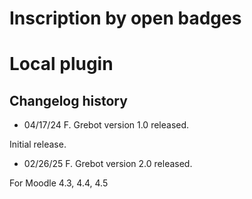 # Inscription by open badges #
# Local plugin #
## Changelog history ##
 * 04/17/24  F. Grebot      version 1.0 released.

Initial release.

 * 02/26/25  F. Grebot      version 2.0 released.

For Moodle 4.3, 4.4, 4.5
